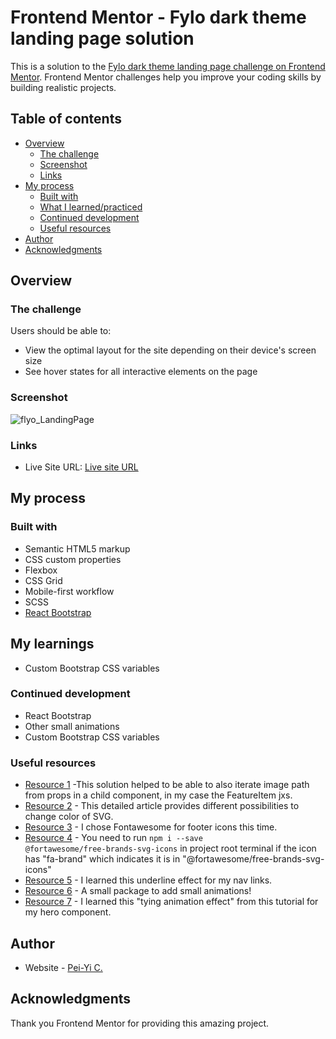 # Frontend Mentor - Fylo dark theme landing page solution

This is a solution to the [Fylo dark theme landing page challenge on Frontend Mentor](https://www.frontendmentor.io/challenges/fylo-dark-theme-landing-page-5ca5f2d21e82137ec91a50fd). Frontend Mentor challenges help you improve your coding skills by building realistic projects.

## Table of contents

- [Overview](#overview)
  - [The challenge](#the-challenge)
  - [Screenshot](#screenshot)
  - [Links](#links)
- [My process](#my-process)
  - [Built with](#built-with)
  - [What I learned/practiced](#my-learnings)
  - [Continued development](#continued-development)
  - [Useful resources](#useful-resources)
- [Author](#author)
- [Acknowledgments](#acknowledgments)

## Overview

### The challenge

Users should be able to:

- View the optimal layout for the site depending on their device's screen size
- See hover states for all interactive elements on the page

### Screenshot

![flyo_LandingPage](https://github.com/peiyi-c/Frontend_Mentor/assets/73789013/c7683032-3703-4ad2-a570-ac14df354d2b)

### Links

- Live Site URL: [Live site URL](https://blue-eyed-beds.surge.sh)

## My process

### Built with

- Semantic HTML5 markup
- CSS custom properties
- Flexbox
- CSS Grid
- Mobile-first workflow
- SCSS
- [React Bootstrap](https://react-bootstrap.github.io/)

## My learnings

- Custom Bootstrap CSS variables

### Continued development

- React Bootstrap
- Other small animations
- Custom Bootstrap CSS variables

### Useful resources

- [Resource 1](https://stackoverflow.com/questions/46417199/how-to-import-images-via-props-in-react-and-use-the-import-path) -This solution helped to be able to also iterate image path from props in a child component, in my case the FeatureItem jxs.
- [Resource 2](https://css-tricks.com/change-color-of-svg-on-hover/) - This detailed article provides different possibilities to change color of SVG.
- [Resource 3](https://fontawesome.com/docs/web/use-with/react/add-icons#add-individual-icons-explicitly) - I chose Fontawesome for footer icons this time.
- [Resource 4](https://stackoverflow.com/questions/54576811/react-fontawesome-doesnt-have-free-brands-svg-icons-so-cant-show-the-social-me) - You need to run <code>npm i --save @fortawesome/free-brands-svg-icons</code> in project root terminal if the icon has "fa-brand" which indicates it is in "@fortawesome/free-brands-svg-icons"
- [Resource 5](https://codepen.io/bonkalol/pen/mdRMOp) - I learned this underline effect for my nav links.
- [Resource 6](https://animate.style/) - A small package to add small animations!
- [Resource 7](https://www.youtube.com/watch?time_continue=4609&v=hYv6BM2fWd8) - I learned this "tying animation effect" from this tutorial for my hero component.

## Author

- Website - [Pei-Yi C.](https://github.com/peiyi-c)

## Acknowledgments

Thank you Frontend Mentor for providing this amazing project.

